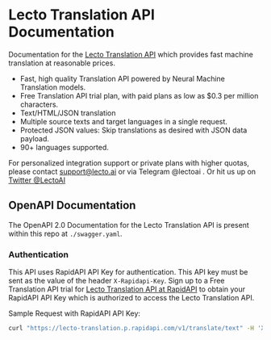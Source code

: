 # Lecto Translation API Documentation

Documentation for the [Lecto Translation API](https://lecto.ai/) which provides fast machine translation at reasonable prices.

- Fast, high quality Translation API powered by Neural Machine Translation models.
- Free Translation API trial plan, with paid plans as low as \$0.3 per million characters.
- Text/HTML/JSON translation
- Multiple source texts and target languages in a single request.
- Protected JSON values: Skip translations as desired with JSON data payload.
- 90+ languages supported.

For personalized integration support or private plans with higher quotas, please contact [support@lecto.ai](mailto:%73%75%70%70%6f%72%74%40%6c%65%63%74%6f%2e%61%69) or via Telegram @lectoai . Or hit us up on [Twitter @LectoAI](https://twitter.com/LectoAI)

## OpenAPI Documentation

The OpenAPI 2.0 Documentation for the Lecto Translation API is present within this repo at `./swagger.yaml`.

### Authentication

This API uses RapidAPI API Key for authentication. This API key must be sent as the value of the header `X-Rapidapi-Key`. Sign up to a Free Translation API trial for [Lecto Translation API at RapidAPI](https://rapidapi.com/lecto-lecto-default/api/lecto-translation/) to obtain your RapidAPI API Key which is authorized to access the Lecto Translation API.

Sample Request with RapidAPI API Key:

```bash
curl "https://lecto-translation.p.rapidapi.com/v1/translate/text" -H 'X-Rapidapi-Key: <RapidAPI API Key>' -H 'Content-Type: application/json' -H 'Accept: application/json' --data-raw '{"texts":["Just try it mate.","What are you waiting for?"],"to":["hi"],"from":"en"}' --compressed
```

